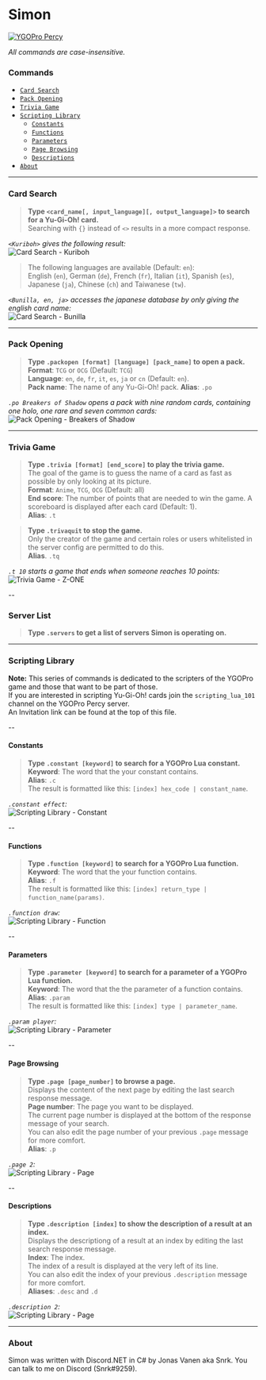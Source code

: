 # **Simon**
[![YGOPro Percy](http://i.imgur.com/v732Scx.png)](https://discord.gg/Rae2vZV)

*All commands are case-insensitive.*  
### Commands
* [`Card Search`](#card-search)
* [`Pack Opening`](#pack-opening)
* [`Trivia Game`](#trivia-game)
* [`Scripting Library`](#scripting-library)
  * [`Constants`](#constants)
  * [`Functions`](#functions)
  * [`Parameters`](#parameters)
  * [`Page Browsing`](#page-browsing)
  * [`Descriptions`](#descriptions)
* [`About`](#about)


---

### **Card Search**

>**Type `<card_name[, input_language][, output_language]>` to search for a Yu-Gi-Oh! card.**  
Searching with `{}` instead of `<>` results in a more compact response.

*`<Kuriboh>` gives the following result:*  
![Card Search - Kuriboh](http://image.prntscr.com/image/72822c5ccc7c452e939ca83d5627f431.png)

>The following languages are available (Default: `en`):  
English (`en`), German (`de`), French (`fr`), Italian (`it`), Spanish (`es`), Japanese (`ja`), Chinese (`ch`) and Taiwanese (`tw`).  

*`<Bunilla, en, ja>` accesses the japanese database by only giving the english card name:*  
![Card Search - Bunilla](http://image.prntscr.com/image/43b3519b8db24684a14c25092d74bf4d.png)

---

### **Pack Opening**

>**Type `.packopen [format] [language] [pack_name]` to open a pack.**  
**Format**: `TCG` or `OCG` (Default: `TCG`)  
**Language**: `en`, `de`, `fr`, `it`, `es`, `ja` or `cn` (Default: `en`).  
**Pack name**: The name of any Yu-Gi-Oh! pack.
**Alias**: `.po`  

*`.po Breakers of Shadow` opens a pack with nine random cards, containing one holo, one rare and seven common cards:*  
![Pack Opening - Breakers of Shadow](http://image.prntscr.com/image/8d66b367c27d46b29e184cfcac39077b.png)

---

### **Trivia Game**

>**Type `.trivia [format] [end_score]` to play the trivia game.**  
The goal of the game is to guess the name of a card as fast as possible by only looking at its picture.  
**Format**: `Anime`, `TCG`, `OCG` (Default: all)  
**End score**: The number of points that are needed to win the game. A scoreboard is displayed after each card (Default: 1).   
**Alias**: `.t`  

>**Type `.trivaquit` to stop the game.**  
Only the creator of the game and certain roles or users whitelisted in the server config are permitted to do this.  
**Alias**. `.tq`  

*`.t 10` starts a game that ends when someone reaches 10 points:*  
![Trivia Game - Z-ONE](http://image.prntscr.com/image/9f22ade0b6f14bbe8757440d52f60419.png)

--

### Server List

>**Type `.servers` to get a list of servers Simon is operating on.**  


---

### Scripting Library

**Note:** This series of commands is dedicated to the scripters of the YGOPro game and those that want to be part of those.  
If you are interested in scripting Yu-Gi-Oh! cards join the `scripting_lua_101` channel on the YGOPro Percy server.  
An Invitation link can be found at the top of this file.  

--

#### Constants

>**Type `.constant [keyword]` to search for a YGOPro Lua constant.**  
**Keyword**: The word that the your constant contains.  
**Alias**: `.c`  
The result is formatted like this: `[index] hex_code | constant_name`.  

*`.constant effect`:*  
![Scripting Library - Constant](http://image.prntscr.com/image/70427f3c334b49bb972258397f41c4fd.png)

--

#### Functions

>**Type `.function [keyword]` to search for a YGOPro Lua function.**  
**Keyword**: The word that the your function contains.  
**Alias**: `.f`  
The result is formatted like this: `[index] return_type | function_name(params)`.  

*`.function draw`:*  
![Scripting Library - Function](http://image.prntscr.com/image/357524c4c9c547babd3d8178b752410c.png)

--

#### Parameters

>**Type `.parameter [keyword]` to search for a parameter of a YGOPro Lua function.**  
**Keyword**: The word that the the parameter of a function contains.  
**Alias**: `.param`  
The result is formatted like this: `[index] type | parameter_name`.  

*`.param player`:*  
![Scripting Library - Parameter](http://image.prntscr.com/image/b7dd0266a98d4f0cac5212ad0b4eff82.png)

--

#### Page Browsing

>**Type `.page [page_number]` to browse a page.**  
Displays the content of the next page by editing the last search response message.  
**Page number**: The page you want to be displayed.  
The current page number is displayed at the bottom of the response message of your search.  
You can also edit the page number of your previous `.page` message for more comfort.  
**Alias**: `.p`  

*`.page 2`:*  
![Scripting Library - Page](http://image.prntscr.com/image/94a4994324b14dbda9a0a7fa0a8773b8.png)

--

#### Descriptions

>**Type `.description [index]` to show the description of a result at an index.**  
Displays the descriptiong of a result at an index by editing the last search response message.  
**Index**: The index.  
The index of a result is displayed at the very left of its line.  
You can also edit the index of your previous `.description` message for more comfort.  
**Aliases**: `.desc` and `.d`  

*`.description 2`:*  
![Scripting Library - Page](http://image.prntscr.com/image/fffd5cbb7a744390b15977916448fd4c.png)

---

### About

Simon was written with Discord<span></span>.NET in C# by Jonas Vanen aka Snrk.
You can talk to me on Discord (Snrk#9259).

